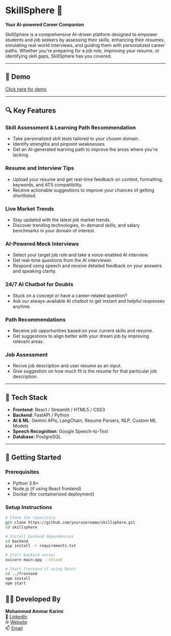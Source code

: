 # SkillSphere 🚀

**Your AI-powered Career Companion**

SkillSphere is a comprehensive AI-driven platform designed to empower students and job seekers by assessing their skills, enhancing their resumes, simulating real-world interviews, and guiding them with personalized career paths. Whether you're preparing for a job role, improving your resume, or identifying skill gaps, SkillSphere has you covered.

---
## 🎥 Demo

[Click here for demo](https://drive.google.com/file/d/1Epdym515UDuu-mRr9PV1ookuYwdAJcZ-/view?usp=sharing)

---
## 🔍 Key Features

### Skill Assessment & Learning Path Recommendation
- Take personalized skill tests tailored to your chosen domain.
- Identify strengths and pinpoint weaknesses.
- Get an AI-generated learning path to improve the areas where you're lacking.

### Resume and Interview Tips
- Upload your resume and get real-time feedback on content, formatting, keywords, and ATS compatibility.
- Receive actionable suggestions to improve your chances of getting shortlisted.

### Live Market Trends
- Stay updated with the latest job market trends.
- Discover trending technologies, in-demand skills, and salary benchmarks in your domain of interest.

### AI-Powered Mock Interviews
- Select your target job role and take a voice-enabled AI interview.
- Get real-time questions from the AI interviewer.
- Respond using speech and receive detailed feedback on your answers and speaking clarity.

### 24/7 AI Chatbot for Doubts
- Stuck on a concept or have a career-related question?
- Ask our always-available AI chatbot to get instant and helpful responses anytime.

### Path Recommendations
- Receive job opportunities based on your current skills and resume.
- Get suggestions to align better with your dream job by improving relevant areas.

### Job Assessment
- Recive job description and user resume as an input.
- Give suggestion on how much fit is the resume for that particular job description.

---

## 🧠 Tech Stack

- **Frontend**: React / Streamlit / HTML5 / CSS3
- **Backend**: FastAPI / Python
- **AI & ML**: Gemini APIs, LangChain, Resume Parsers, NLP, Custom ML Models
- **Speech Recognition**: Google Speech-to-Text
- **Database**: PostgreSQL 

---

## 🚀 Getting Started

### Prerequisites
- Python 3.9+
- Node.js (if using React frontend)
- Docker (for containerized deployment)

### Setup Instructions

```bash
# Clone the repository
git clone https://github.com/yourusername/skillsphere.git
cd skillsphere
```

```bash
# Install backend dependencies
cd backend
pip install -r requirements.txt
```

```bash
# Start backend server
uvicorn main:app --reload
```

```bash
# Start frontend if using React
cd ../frontend
npm install
npm start
```


## 👨‍💻 Developed By

**Mohammed Ammar Karimi**<br>
💼 [LinkedIn](https://www.linkedin.com/in/mohammed-ammar)<br>
🌐 [Website](https://ammarkarimi.vercel.app/)<br>
📫 [Email](ammarkarimi9898@gmail.com)<br>
